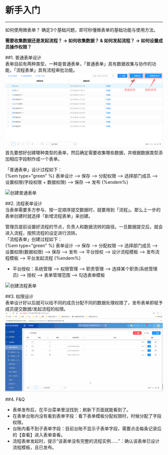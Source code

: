 # 新手入门  
---
如何使用微表单？ 确定3个基础问题，即可秒懂微表单的基础功能与使用方法。

**需要收集数据还是发起流程？ → 如何收集数据？ & 如何发起流程？ → 如何设置成员操作权限？**

##1. 普通表单设计   
表单目前有两种类型，一种是普通表单，「普通表单」具有数据收集与协作的功能，「流程表单」具有流程审批功能。     
![普通vs流程表单](..\assets\列表页\普通vs流程表单.png)   
首先要想好创建哪种类型的表单，然后确定需要收集哪些数据，并根据数据类型添加相应字段制作成一个表单。 

「普通表单」设计过程如下：   
   {%em type="green" %} 表单设计 --> 保存  --> 分配权限 --> 选择部门成员 --> 设置权限(字段权限 + 数据权限) --> 保存 --> 发布 {%endem%}   

![创建普通表单](..\assets\普通表单设计\普通表单创建演示.gif)   

##2. 流程表单设计   
当表单需要多方参与、按一定顺序提交数据时，就要用到「流程」。那么上一步的表单创建时就选择「新增流程表单」来创建。   

管理员提前设置好流程的节点，负责人和数据流转的路径。一旦数据提交后，就会进入流程，按照流程的设定进行流转。  
「流程表单」创建过程如下：   
{%em type="green" %} 表单设计 --> 保存  --> 分配权限 --> 选择部门成员 --> 设置权限(数据权限) --> 保存 --> 发布 --> 平台授权 --> 设计流程模板 --> 发布流程模板 --> 平台发起流程 {%endem%}   
* 平台授权：系统管理 --> 权限管理 --> 职责管理 --> 选择某个职责(系统管理员) --> 授权 --> 表单管理范围 --> 勾选表单模板    

![创建流程表单](..\assets\流程表单设计\流程表单创建演示.gif)   

##3. 权限设计   
表单设计好以后就可以给不同的成员分配不同的数据处理权限了，发布表单即赋予成员提交数据/发起流程的权限。   
![权限设计](..\assets\普通表单设计\权限信息.gif)   

##4. F&Q   
* 表单发布后，在平台菜单里没找到：刷新下页面就能看到了。
* 在表单台账内没有看到表单字段：看下表单模板分配权限时，时候分配了字段权限。
* 台账内看不到子表单字段：目前台账不显示子表单字段，需要点击每条记录后的【查看】进入表单查看。
* 流程表单发起时，提示“该表单没有完整的流程实例……”：确认该表单已设计流程模板，且已发布。
